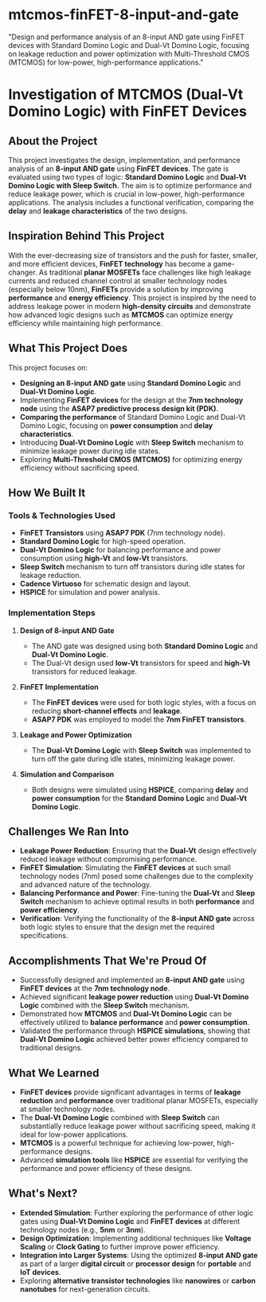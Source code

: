 # mtcmos-finFET-8-input-and-gate
"Design and performance analysis of an 8-input AND gate using FinFET devices with Standard Domino Logic and Dual-Vt Domino Logic, focusing on leakage reduction and power optimization with Multi-Threshold CMOS (MTCMOS) for low-power, high-performance applications."
# Investigation of MTCMOS (Dual-Vt Domino Logic) with FinFET Devices

## **About the Project**
This project investigates the design, implementation, and performance analysis of an **8-input AND gate** using **FinFET devices**. The gate is evaluated using two types of logic: **Standard Domino Logic** and **Dual-Vt Domino Logic with Sleep Switch**. The aim is to optimize performance and reduce leakage power, which is crucial in low-power, high-performance applications. The analysis includes a functional verification, comparing the **delay** and **leakage characteristics** of the two designs.

## **Inspiration Behind This Project**
With the ever-decreasing size of transistors and the push for faster, smaller, and more efficient devices, **FinFET technology** has become a game-changer. As traditional **planar MOSFETs** face challenges like high leakage currents and reduced channel control at smaller technology nodes (especially below 10nm), **FinFETs** provide a solution by improving **performance** and **energy efficiency**. This project is inspired by the need to address leakage power in modern **high-density circuits** and demonstrate how advanced logic designs such as **MTCMOS** can optimize energy efficiency while maintaining high performance.

## **What This Project Does**
This project focuses on:
- **Designing an 8-input AND gate** using **Standard Domino Logic** and **Dual-Vt Domino Logic**.
- Implementing **FinFET devices** for the design at the **7nm technology node** using the **ASAP7 predictive process design kit (PDK)**.
- **Comparing the performance** of Standard Domino Logic and Dual-Vt Domino Logic, focusing on **power consumption** and **delay characteristics**.
- Introducing **Dual-Vt Domino Logic** with **Sleep Switch** mechanism to minimize leakage power during idle states.
- Exploring **Multi-Threshold CMOS (MTCMOS)** for optimizing energy efficiency without sacrificing speed.

## **How We Built It**
### **Tools & Technologies Used**
- **FinFET Transistors** using **ASAP7 PDK** (7nm technology node).
- **Standard Domino Logic** for high-speed operation.
- **Dual-Vt Domino Logic** for balancing performance and power consumption using **high-Vt** and **low-Vt** transistors.
- **Sleep Switch** mechanism to turn off transistors during idle states for leakage reduction.
- **Cadence Virtuoso** for schematic design and layout.
- **HSPICE** for simulation and power analysis.

### **Implementation Steps**
1. **Design of 8-input AND Gate**  
   - The AND gate was designed using both **Standard Domino Logic** and **Dual-Vt Domino Logic**.  
   - The Dual-Vt design used **low-Vt** transistors for speed and **high-Vt** transistors for reduced leakage.

2. **FinFET Implementation**  
   - The **FinFET devices** were used for both logic styles, with a focus on reducing **short-channel effects** and **leakage**.  
   - **ASAP7 PDK** was employed to model the **7nm FinFET transistors**.

3. **Leakage and Power Optimization**  
   - The **Dual-Vt Domino Logic** with **Sleep Switch** was implemented to turn off the gate during idle states, minimizing leakage power.

4. **Simulation and Comparison**  
   - Both designs were simulated using **HSPICE**, comparing **delay** and **power consumption** for the **Standard Domino Logic** and **Dual-Vt Domino Logic**.

## **Challenges We Ran Into**
- **Leakage Power Reduction**: Ensuring that the **Dual-Vt** design effectively reduced leakage without compromising performance.
- **FinFET Simulation**: Simulating the **FinFET devices** at such small technology nodes (7nm) posed some challenges due to the complexity and advanced nature of the technology.
- **Balancing Performance and Power**: Fine-tuning the **Dual-Vt** and **Sleep Switch** mechanism to achieve optimal results in both **performance** and **power efficiency**.
- **Verification**: Verifying the functionality of the **8-input AND gate** across both logic styles to ensure that the design met the required specifications.

## **Accomplishments That We're Proud Of**
- Successfully designed and implemented an **8-input AND gate** using **FinFET devices** at the **7nm technology node**.
- Achieved significant **leakage power reduction** using **Dual-Vt Domino Logic** combined with the **Sleep Switch** mechanism.
- Demonstrated how **MTCMOS** and **Dual-Vt Domino Logic** can be effectively utilized to **balance performance** and **power consumption**.
- Validated the performance through **HSPICE simulations**, showing that **Dual-Vt Domino Logic** achieved better power efficiency compared to traditional designs.

## **What We Learned**
- **FinFET devices** provide significant advantages in terms of **leakage reduction** and **performance** over traditional planar MOSFETs, especially at smaller technology nodes.
- The **Dual-Vt Domino Logic** combined with **Sleep Switch** can substantially reduce leakage power without sacrificing speed, making it ideal for low-power applications.
- **MTCMOS** is a powerful technique for achieving low-power, high-performance designs.
- Advanced **simulation tools** like **HSPICE** are essential for verifying the performance and power efficiency of these designs.

## **What's Next?**
- **Extended Simulation**: Further exploring the performance of other logic gates using **Dual-Vt Domino Logic** and **FinFET devices** at different technology nodes (e.g., **5nm** or **3nm**).
- **Design Optimization**: Implementing additional techniques like **Voltage Scaling** or **Clock Gating** to further improve power efficiency.
- **Integration into Larger Systems**: Using the optimized **8-input AND gate** as part of a larger **digital circuit** or **processor design** for **portable** and **IoT devices**.
- Exploring **alternative transistor technologies** like **nanowires** or **carbon nanotubes** for next-generation circuits.




